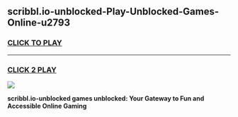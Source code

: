 
## scribbl.io-unblocked-Play-Unblocked-Games-Online-u2793
<h3>
<a href="https://premium76.site?title=scribbl.io-unblocked&ref=25A">CLICK TO PLAY</a></h3>
<hr>

<h3>
<a href="https://premium76.site?title=scribbl.io-unblocked&ref=25A">CLICK 2 PLAY</a>
  
</h3>

<a href="https://premium76.site?title=scribbl.io-unblocked&ref=25A"><img src="https://clearcache.store/games.png"></a>


**scribbl.io-unblocked games unblocked: Your Gateway to Fun and Accessible Online Gaming**
